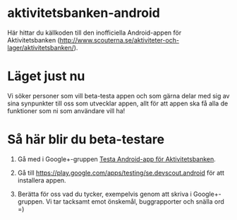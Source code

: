 aktivitetsbanken-android
========================

Här hittar du källkoden till den inofficiella Android-appen för Aktivitetsbanken
(http://www.scouterna.se/aktiviteter-och-lager/aktivitetsbanken/).

# Läget just nu

Vi söker personer som vill beta-testa appen och som gärna delar med sig av sina
synpunkter till oss som utvecklar appen, allt för att appen ska få alla de
funktioner som ni som användare vill ha!

# Så här blir du beta-testare

1. Gå med i Google+-gruppen [Testa Android-app för Aktivitetsbanken](https://plus.google.com/u/0/communities/108714619055335412441).

2. Gå till https://play.google.com/apps/testing/se.devscout.android för att
installera appen.

3. Berätta för oss vad du tycker, exempelvis genom att skriva i Google+-gruppen.
Vi tar tacksamt emot önskemål, buggrapporter och snälla ord =)
